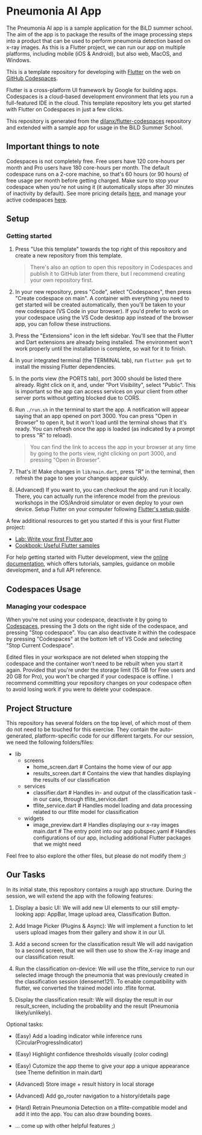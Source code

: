 # Pneumonia AI App

The Pneumonia AI app is a sample application for the BiLD summer school. The aim of the app is to package the results of the image processing steps into a product that can be used to perform pneumonia detection based on x-ray images. As this is a Flutter project, we can run our app on multiple platforms, including mobile (iOS & Android), but also web, MacOS, and Windows.

This is a template repository for developing with [Flutter](https://flutter.dev/) on the web on [GitHub Codespaces](https://github.com/features/codespaces).

Flutter is a cross-platform UI framework by Google for building apps. Codespaces is a cloud-based development environment that lets you run a full-featured IDE in the cloud. This template repository lets you get started with Flutter on Codespaces in just a few clicks.

This repository is generated from the [dilanx/flutter-codespaces](https://github.com/dilanx/flutter-codespaces) repository and extended with a sample app for usage in the BiLD Summer School.

## Important things to note

Codespaces is not completely free. Free users have 120 core-hours per month and Pro users have 180 core-hours per month. The default codespace runs on a 2-core machine, so that's 60 hours (or 90 hours) of free usage per month before getting charged. Make sure to stop your codespace when you're not using it (it automatically stops after 30 minutes of inactivity by default). See more pricing details [here](https://docs.github.com/en/billing/managing-billing-for-github-codespaces/about-billing-for-github-codespaces), and manage your active codespaces [here](https://github.com/codespaces).

## Setup

### Getting started

1. Press "Use this template" towards the top right of this repository and create a new repository from this template.

    > There's also an option to open this repository in Codespaces and publish it to GitHub later from there, but I recommend creating your own repository first.

2. In your new repository, press "Code", select "Codespaces", then press "Create codespace on main". A container with everything you need to get started will be created automatically, then you'll be taken to your new codespace (VS Code in your browser). If you'd prefer to work on your codespace using the VS Code desktop app instead of the browser app, you can follow these instructions.

3. Press the "Extensions" icon in the left sidebar. You'll see that the Flutter and Dart extensions are already being installed. The environment won't work properly until the installation is complete, so wait for it to finish.

4. In your integrated terminal (the TERMINAL tab), run `flutter pub get` to install the missing Flutter dependencies.

5. In the ports view (the PORTS tab), port 3000 should be listed there already. Right click on it, and, under "Port Visibility", select "Public". This is important so the app can access services on your client from other server ports without getting blocked due to CORS.

6. Run `./run.sh` in the terminal to start the app. A notification will appear saying that an app opened on port 3000. You can press "Open in Browser" to open it, but it won't load until the terminal shows that it's ready. You can refresh once the app is loaded (as indicated by a prompt to press "R" to reload).

    > You can find the link to access the app in your browser at any time by going to the ports view, right clicking on port 3000, and pressing "Open in Browser".

7. That's it! Make changes in `lib/main.dart`, press "R" in the terminal, then refresh the page to see your changes appear quickly.

8. (Advanced) If you want to, you can checkout the app and run it locally. There, you can actually run the inference model from the previous workshops in the iOS/Android simulator or even deploy to your own device. Setup Flutter on your computer following [Flutter's setup guide](https://docs.flutter.dev/get-started/install). 

A few additional resources to get you started if this is your first Flutter project:

- [Lab: Write your first Flutter app](https://docs.flutter.dev/get-started/codelab)
- [Cookbook: Useful Flutter samples](https://docs.flutter.dev/cookbook)

For help getting started with Flutter development, view the
[online documentation](https://docs.flutter.dev/), which offers tutorials,
samples, guidance on mobile development, and a full API reference.

## Codespaces Usage

### Managing your codespace

When you're not using your codespace, deactivate it by going to [Codespaces](https://github.com/codespaces), pressing the 3 dots on the right side of the codespace, and pressing "Stop codespace". You can also deactivate it within the codespace by pressing "Codespaces" at the bottom left of VS Code and selecting "Stop Current Codespace".

Edited files in your workspace are not deleted when stopping the codespace and the container won't need to be rebuilt when you start it again. Provided that you're under the storage limit (15 GB for Free users and 20 GB for Pro), you won't be charged if your codespace is offline. I recommend committing your repository changes on your codespace often to avoid losing work if you were to delete your codespace.

## Project Structure

This repository has several folders on the top level, of which most of them do not need to be touched for this exercise. They contain the auto-generated, platform-specific code for our different targets. For our session, we need the following folders/files:

- lib
    - screens
        - home_screen.dart # Contains the home view of our app
        - results_screen.dart # Contains the view that handles displaying the results of our classification
    - services
        - classifier.dart # Handles in- and output of the classification task - in our case, through tflite_service.dart
        - tflite_service.dart # Handles model loading and data processing related to our tflite model for classification
    - widgets
        - image_preview.dart # Handles displaying our x-ray images
    main.dart # The entry point into our app
pubspec.yaml # Handles configurations of our app, including additional Flutter packages that we might need

Feel free to also explore the other files, but please do not modify them ;)

## Our Tasks 

In its initial state, this repository contains a rough app structure. During the session, we will extend the app with the following features:

1. Display a basic UI:
We will add new UI elements to our still empty-looking app: AppBar, Image upload area, Classification Button.

2. Add Image Picker (Plugins & Async):
We will implement a function to let users upload images from their gallery and show it in our UI.

3. Add a second screen for the classification result
We will add navigation to a second screen, that we will then use to show the X-ray image and our classification result. 

4. Run the classification on-device:
We will use the tflite_service to run our selected image through the pneumonia that was previously created in the classification session (densenet121). To enable compatibility with flutter, we converted the trained model into .tflite format.

5. Display the classification result:
We will display the result in our result_screen, including the probability and the result (Pneumonia likely/unlikely).

Optional tasks:
- (Easy) Add a loading indicator while inference runs (CircularProgressIndicator)
- (Easy) Highlight confidence thresholds visually (color coding)
- (Easy) Cutomize the app theme to give your app a unique appearance (see Theme definition in main.dart)
- (Advanced) Store image + result history in local storage
- (Advanced) Add go_router navigation to a history/details page
- (Hard) Retrain Pneumonia Detection on a tflite-compatible model and add it into the app. You can also draw bounding boxes.

- ... come up with other helpful features ;) 